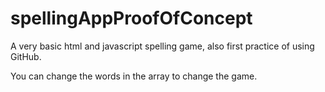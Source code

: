 # spellingAppProofOfConcept
A very basic html and javascript spelling game, also first practice of using GitHub. 

You can change the words in the array to change the game. 
